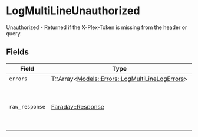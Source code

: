 # LogMultiLineUnauthorized

Unauthorized - Returned if the X-Plex-Token is missing from the header or query.


## Fields

| Field                                                                                           | Type                                                                                            | Required                                                                                        | Description                                                                                     |
| ----------------------------------------------------------------------------------------------- | ----------------------------------------------------------------------------------------------- | ----------------------------------------------------------------------------------------------- | ----------------------------------------------------------------------------------------------- |
| `errors`                                                                                        | T::Array<[Models::Errors::LogMultiLineLogErrors](../../models/errors/logmultilinelogerrors.md)> | :heavy_minus_sign:                                                                              | N/A                                                                                             |
| `raw_response`                                                                                  | [Faraday::Response](https://www.rubydoc.info/gems/faraday/Faraday/Response)                     | :heavy_minus_sign:                                                                              | Raw HTTP response; suitable for custom response parsing                                         |